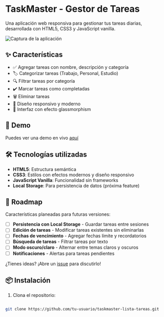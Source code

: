 # TaskMaster - Gestor de Tareas

Una aplicación web responsiva para gestionar tus tareas diarias, desarrollada con HTML5, CSS3 y JavaScript vanilla.

![Captura de la aplicación](https://via.placeholder.com/800x400/162947/ffffff?text=TaskMaster+-+Lista+de+Tareas)

## ✨ Características

- ✅ Agregar tareas con nombre, descripción y categoría
- 🏷️ Categorizar tareas (Trabajo, Personal, Estudio)
- 🔍 Filtrar tareas por categoría
- ✔️ Marcar tareas como completadas
- 🗑️ Eliminar tareas
- 📱 Diseño responsivo y moderno
- 🎨 Interfaz con efecto glassmorphism

## 🚀 Demo

Puedes ver una demo en vivo [aquí](https://tu-usuario.github.io/taskmaster-lista-tareas/)

## 🛠️ Tecnologías utilizadas

- **HTML5**: Estructura semántica
- **CSS3**: Estilos con efectos modernos y diseño responsivo
- **JavaScript Vanilla**: Funcionalidad sin frameworks
- **Local Storage**: Para persistencia de datos (próxima feature)

## 🔮 Roadmap

Características planeadas para futuras versiones:

- [ ] **Persistencia con Local Storage** - Guardar tareas entre sesiones
- [ ] **Edición de tareas** - Modificar tareas existentes sin eliminarlas
- [ ] **Fechas de vencimiento** - Agregar fechas límite y recordatorios
- [ ] **Búsqueda de tareas** - Filtrar tareas por texto
- [ ] **Modo oscuro/claro** - Alternar entre temas claros y oscuros
- [ ] **Notificaciones** - Alertas para tareas pendientes

¿Tienes ideas? ¡Abre un [issue](https://github.com/tu-usuario/tu-repo/issues) para discutirlo!

## 📦 Instalación

1. Clona el repositorio:
```bash

git clone https://github.com/tu-usuario/taskmaster-lista-tareas.git

